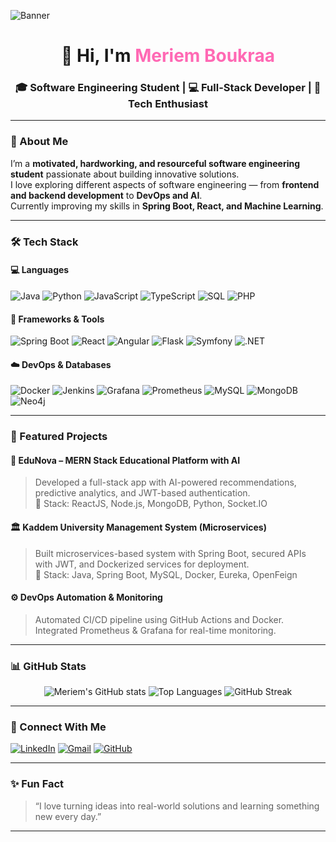 <!-- Banner -->
![Banner](https://github.com/meryemboukraa/meryemboukraa/blob/main/banner.png)

<h1 align="center">👋 Hi, I'm <span style="color:#ff69b4;">Meriem Boukraa</span></h1>
<h3 align="center">🎓 Software Engineering Student | 💻 Full-Stack Developer | 🌸 Tech Enthusiast</h3>

---

### 💫 About Me  
I’m a **motivated, hardworking, and resourceful software engineering student** passionate about building innovative solutions.  
I love exploring different aspects of software engineering — from **frontend and backend development** to **DevOps and AI**.  
Currently improving my skills in **Spring Boot, React, and Machine Learning**.  

---

### 🛠️ Tech Stack  

#### 💻 Languages  
![Java](https://img.shields.io/badge/Java-orange?style=for-the-badge&logo=openjdk&logoColor=white)
![Python](https://img.shields.io/badge/Python-3776AB?style=for-the-badge&logo=python&logoColor=white)
![JavaScript](https://img.shields.io/badge/JavaScript-F7DF1E?style=for-the-badge&logo=javascript&logoColor=black)
![TypeScript](https://img.shields.io/badge/TypeScript-007ACC?style=for-the-badge&logo=typescript&logoColor=white)
![SQL](https://img.shields.io/badge/SQL-336791?style=for-the-badge&logo=postgresql&logoColor=white)
![PHP](https://img.shields.io/badge/PHP-777BB4?style=for-the-badge&logo=php&logoColor=white)

#### 🧩 Frameworks & Tools  
![Spring Boot](https://img.shields.io/badge/Spring%20Boot-6DB33F?style=for-the-badge&logo=springboot&logoColor=white)
![React](https://img.shields.io/badge/React-61DAFB?style=for-the-badge&logo=react&logoColor=black)
![Angular](https://img.shields.io/badge/Angular-DD0031?style=for-the-badge&logo=angular&logoColor=white)
![Flask](https://img.shields.io/badge/Flask-000000?style=for-the-badge&logo=flask&logoColor=white)
![Symfony](https://img.shields.io/badge/Symfony-000000?style=for-the-badge&logo=symfony&logoColor=white)
![.NET](https://img.shields.io/badge/.NET-512BD4?style=for-the-badge&logo=dotnet&logoColor=white)

#### ☁️ DevOps & Databases  
![Docker](https://img.shields.io/badge/Docker-2496ED?style=for-the-badge&logo=docker&logoColor=white)
![Jenkins](https://img.shields.io/badge/Jenkins-D24939?style=for-the-badge&logo=jenkins&logoColor=white)
![Grafana](https://img.shields.io/badge/Grafana-F46800?style=for-the-badge&logo=grafana&logoColor=white)
![Prometheus](https://img.shields.io/badge/Prometheus-E6522C?style=for-the-badge&logo=prometheus&logoColor=white)
![MySQL](https://img.shields.io/badge/MySQL-005C84?style=for-the-badge&logo=mysql&logoColor=white)
![MongoDB](https://img.shields.io/badge/MongoDB-4EA94B?style=for-the-badge&logo=mongodb&logoColor=white)
![Neo4j](https://img.shields.io/badge/Neo4j-018BFF?style=for-the-badge&logo=neo4j&logoColor=white)

---

### 🚀 Featured Projects  

#### 🧠 EduNova – MERN Stack Educational Platform with AI  
> Developed a full-stack app with AI-powered recommendations, predictive analytics, and JWT-based authentication.  
> 🧩 Stack: ReactJS, Node.js, MongoDB, Python, Socket.IO  

#### 🏛 Kaddem University Management System (Microservices)  
> Built microservices-based system with Spring Boot, secured APIs with JWT, and Dockerized services for deployment.  
> 🧩 Stack: Java, Spring Boot, MySQL, Docker, Eureka, OpenFeign  

#### ⚙️ DevOps Automation & Monitoring  
> Automated CI/CD pipeline using GitHub Actions and Docker. Integrated Prometheus & Grafana for real-time monitoring.  

---

### 📊 GitHub Stats  

<div align="center">

![Meriem's GitHub stats](https://github-readme-stats.vercel.app/api?username=MeriemBoukraa&show_icons=true&theme=radical)
![Top Languages](https://github-readme-stats.vercel.app/api/top-langs/?username=meryemboukraa&layout=compact&theme=rose_pine)
![GitHub Streak](https://github-readme-streak-stats.herokuapp.com/?user=meryemboukraa&theme=rose_pine)

</div>

---

### 🌸 Connect With Me  

[![LinkedIn](https://img.shields.io/badge/LinkedIn-Meriem%20Boukraa-blue?style=for-the-badge&logo=linkedin&logoColor=white)]([https://www.linkedin.com/in/meriemboukraa/](https://www.linkedin.com/in/meriem-boukraa-30a3aa222/))
[![Gmail](https://img.shields.io/badge/Gmail-meryem.boukraa@esprit.tn-red?style=for-the-badge&logo=gmail&logoColor=white)](mailto:meryem.boukraa@esprit.tn)
[![GitHub](https://img.shields.io/badge/GitHub-meryemboukraa-black?style=for-the-badge&logo=github&logoColor=white)]([https://github.com/meryemboukraa](https://github.com/MeriemBoukraa))

---

### ✨ Fun Fact  
> “I love turning ideas into real-world solutions and learning something new every day.”

---
